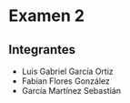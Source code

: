 # Examen 2
## Integrantes
* Luis Gabriel García Ortiz
* Fabian Flores González
* García Martínez Sebastián